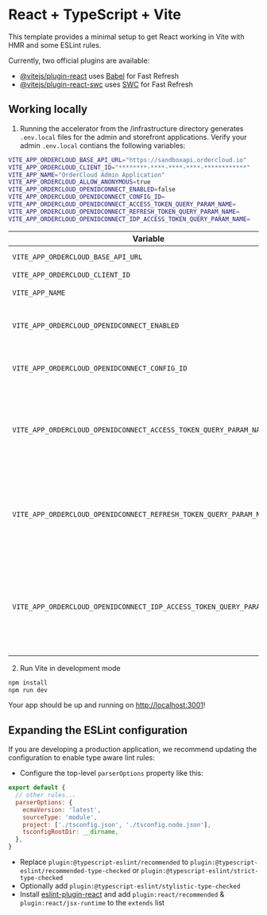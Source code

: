 # React + TypeScript + Vite

This template provides a minimal setup to get React working in Vite with HMR and some ESLint rules.

Currently, two official plugins are available:

- [@vitejs/plugin-react](https://github.com/vitejs/vite-plugin-react/blob/main/packages/plugin-react/README.md) uses [Babel](https://babeljs.io/) for Fast Refresh
- [@vitejs/plugin-react-swc](https://github.com/vitejs/vite-plugin-react-swc) uses [SWC](https://swc.rs/) for Fast Refresh

## Working locally
1. Running the accelerator from the /infrastructure directory generates `.env.local` files for the admin and storefront applications.  Verify your admin `.env.local` contians the following variables:

```bash
VITE_APP_ORDERCLOUD_BASE_API_URL="https://sandboxapi.ordercloud.io"
VITE_APP_ORDERCLOUD_CLIENT_ID="********-****-****-****-************"
VITE_APP_NAME="OrderCloud Admin Application"
VITE_APP_ORDERCLOUD_ALLOW_ANONYMOUS=true
VITE_APP_ORDERCLOUD_OPENIDCONNECT_ENABLED=false
VITE_APP_ORDERCLOUD_OPENIDCONNECT_CONFIG_ID=
VITE_APP_ORDERCLOUD_OPENIDCONNECT_ACCESS_TOKEN_QUERY_PARAM_NAME=
VITE_APP_ORDERCLOUD_OPENIDCONNECT_REFRESH_TOKEN_QUERY_PARAM_NAME=
VITE_APP_ORDERCLOUD_OPENIDCONNECT_IDP_ACCESS_TOKEN_QUERY_PARAM_NAME=
```

| Variable                                                              | Description                                                                                                                                                                                                                                                                              |
|-----------------------------------------------------------------------|------------------------------------------------------------------------------------------------------------------------------------------------------------------------------------------------------------------------------------------------------------------------------------------|
| `VITE_APP_ORDERCLOUD_BASE_API_URL`                                    | Base OrderCloud API URL                                                                                                                                                                                                                                                                  |
| `VITE_APP_ORDERCLOUD_CLIENT_ID`                                       | Buyer Client ID                                                                                                                                                                                                                                                                          |
| `VITE_APP_NAME`                                                       | Name of the application title                                                                                                                                                                                                                                                            |
| `VITE_APP_ORDERCLOUD_OPENIDCONNECT_ENABLED`                           | Set to `true` to activate single-sign-on via OpenIDConnect in your application                                                                                                                                                                                                           |
| `VITE_APP_ORDERCLOUD_OPENIDCONNECT_CONFIG_ID`                         | The ID of the [OpenID connect configuration](https://ordercloud.io/api-reference/authentication-and-authorization/open-id-connects/create) that should be targeted for authentication                                                                                                    |
| `VITE_APP_ORDERCLOUD_OPENIDCONNECT_ACCESS_TOKEN_QUERY_PARAM_NAME`     | Query parameter name where the OrderCloud access token is stored after login. For example, if [AppStartUrl](https://ordercloud.io/api-reference/authentication-and-authorization/open-id-connects/create) is `https://my-application.com/login?token={0}`, use `token`                   |
| `VITE_APP_ORDERCLOUD_OPENIDCONNECT_REFRESH_TOKEN_QUERY_PARAM_NAME`    | (Optional) Query parameter name for the refresh token after login. Example: if [AppStartUrl](https://ordercloud.io/api-reference/authentication-and-authorization/open-id-connects/create) is `https://my-application.com/login?token={0}&refresh={3}`, use `refresh`                    |
| `VITE_APP_ORDERCLOUD_OPENIDCONNECT_IDP_ACCESS_TOKEN_QUERY_PARAM_NAME` | (Optional) Query parameter name for the identity provider access token after login. Example: if [AppStartUrl](https://ordercloud.io/api-reference/authentication-and-authorization/open-id-connects/create) is `https://my-application.com/login?token={0}&idptoken={1}`, use `idptoken` |



2. Run Vite in development mode
```bash
npm install
npm run dev
```

Your app should be up and running on [http://localhost:3001](http://localhost:3001)!

## Expanding the ESLint configuration

If you are developing a production application, we recommend updating the configuration to enable type aware lint rules:

- Configure the top-level `parserOptions` property like this:

```js
export default {
  // other rules...
  parserOptions: {
    ecmaVersion: 'latest',
    sourceType: 'module',
    project: ['./tsconfig.json', './tsconfig.node.json'],
    tsconfigRootDir: __dirname,
  },
}
```

- Replace `plugin:@typescript-eslint/recommended` to `plugin:@typescript-eslint/recommended-type-checked` or `plugin:@typescript-eslint/strict-type-checked`
- Optionally add `plugin:@typescript-eslint/stylistic-type-checked`
- Install [eslint-plugin-react](https://github.com/jsx-eslint/eslint-plugin-react) and add `plugin:react/recommended` & `plugin:react/jsx-runtime` to the `extends` list
